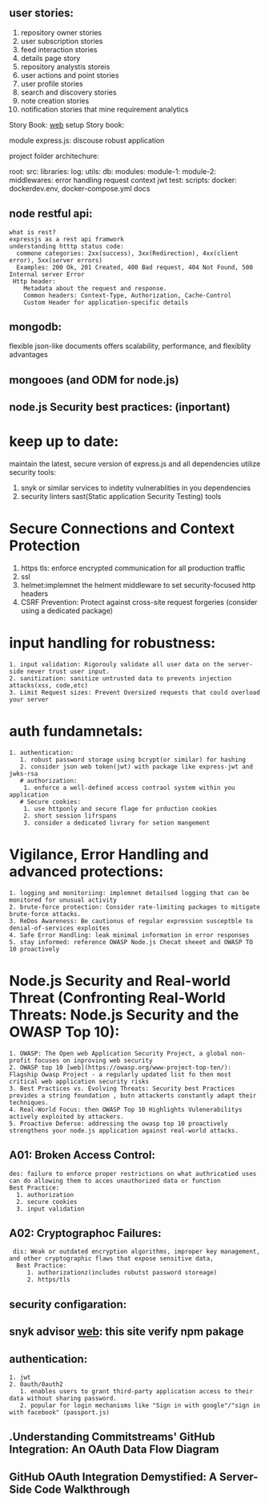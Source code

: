 ## user stories:
1. repository owner stories
2. user subscription stories
3. feed interaction stories
4. details page story
5. repository analystis storeis
6. user actions and point stories
7. user profile stories
8. search and discovery stories
9. note creation stories
10. notification stories
that mine requirement analytics

Story Book: [web](https://storybook.js.org/)
setup Story book: 

module express.js:
discouse robust application

  project folder architechure:

  root: 
    src:
      libraries:
        log:
        utils:
        db:
      modules: 
        module-1:
        module-2:
      middlewares:
        error handling
        request context
        jwt
    test:
    scripts:
    docker:
      dockerdev.env,
      docker-compose.yml
    docs

## node restful api:
    what is rest?
    expressjs as a rest api framwork
    understanding htttp status code:
      commone categories: 2xx(success), 3xx(Redirection), 4xx(client error), 5xx(server errors)
      Examples: 200 Ok, 201 Created, 400 Bad request, 404 Not Found, 500 Internal server Error
     Http header:
        Metadata about the request and response.
        Common headers: Context-Type, Authorization, Cache-Control
        Custom Header for application-specific details
## mongodb: 
  flexible
  json-like documents
  offers scalability, performance, and flexiblity advantages
## mongooes (and ODM for node.js)
  

## node.js Security best practices: (inportant)
 # keep up to date: 
  maintain the latest, secure version of express.js and all dependencies
 utilize security tools:
  1. snyk or similar services to indetity vulnerablities in you dependencies
  2. security linters sast(Static application Security Testing) tools
 # Secure Connections and Context Protection
   1. https tls: enforce encrypted communication for all production traffic
   2. ssl
   3. helmet:implemnet the helment middleware to set security-focused http headers
   4. CSRF Prevention: Protect against cross-site request forgeries (consider using a dedicated package)
   # input handling for robustness:
    1. input validation: Rigorouly validate all user data on the server-side never trust user input.
    2. sanitization: sanitize untrusted data to prevents injection attacks(xss, code,etc)
    3. Limit Request sizes: Prevent Oversized requests that could overload your server
   # auth fundamnetals:
    1. authentication:
       1. robust password storage using bcrypt(or similar) for hashing
       2. consider json web token(jwt) with package like express-jwt and jwks-rsa
       # authorization: 
        1. enforce a well-defined access contraol system within you application
       # Secure cookies:
        1. use httponly and secure flage for prduction cookies
        2. short session lifrspans
        3. consider a dedicated livrary for setion mangement
  # Vigilance, Error Handling and advanced protections:
    1. logging and monitoriing: implemnet detailsed logging that can be monitored for unusual activity
    2. brute-force protection: Consider rate-limiting packages to mitigate brute-force attacks.
    3. ReDos Awareness: Be cautionus of regular expression susceptble to denial-of-services exploites
    4. Safe Error Handling: leak minimal information in error responses
    5. stay informed: reference OWASP Node.js Checat sheeet and OWASP TO 10 proactively
   
  # Node.js Security and Real-world Threat (Confronting Real-World Threats: Node.js Security and the OWASP Top 10):
    1. OWASP: The Open web Application Security Project, a global non-profit focuses on inproving web security
    2. OWASP top 10 [web](https://owasp.org/www-project-top-ten/): Flagship Owasp Project - a regularly updated list fo then most critical web application security risks
    3. Best Practices vs. Evolving Threats: Security best Practices provides a string foundation , butn attackerts constantly adapt their techniques.
    4. Real-World Focus: then OWASP Top 10 Highlights Vulenerabilitys actively exploited by attackers.
    5. Proactive Deferse: addressing the owasp top 10 proactively strengthens your node.js application against real-world attacks.
   ## A01: Broken Access Control:
    des: failure to enforce proper restrictions on what authricatied uses can do allowing them to acces unauthorized data or function
    Best Practice:
      1. authorization
      2. secure cookies
      3. input validation
  ## A02: Cryptographoc Failures:
     dis: Weak or outdated encryption algorithms, improper key management, and other cryptographic flaws that expose sensitive data,
      Best Practice:
         1. authorizationz(includes robutst password storeage)
         2. https/tls
  ## security configaration:
  ## snyk advisor [web](https://snyk.io/advisor/): this site verify npm pakage
  ## authentication:
    1. jwt
    2. 0auth/0auth2
       1. enables users to grant third-party application access to their data without sharing password.
       2. popular for login mechanisms like "Sign in with google"/"sign in with facebook" (passport.js)
     
 ## .Understanding Commitstreams' GitHub Integration: An OAuth Data Flow Diagram
 ## GitHub OAuth Integration Demystified: A Server-Side Code Walkthrough


      
     